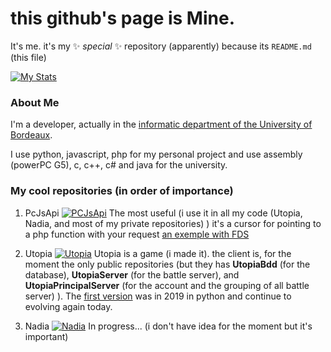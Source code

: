 # this github's page is Mine.

It's me. it's my ✨ _special_ ✨ repository (apparently) because its `README.md` (this file)

[![My Stats](https://github-readme-stats.vercel.app/api?username=MisterMine01&count_private=true&show_icons=true&theme=radical)](https://github.com/anuraghazra/github-readme-stats)


### About Me

I'm a developer, actually in the [informatic department of the University of Bordeaux](https://www.iut.u-bordeaux.fr/info/).

I use python, javascript, php for my personal project and use assembly (powerPC G5), c, c++,  c# and java for the university.

### My cool repositories (in order of importance)

1. PcJsApi
[![PCJsApi](https://github-readme-stats.vercel.app/api/pin/?username=MisterMine01&repo=PCJsApi&theme=radical)](https://github.com/MisterMine01/PCJsApi)
The most useful (i use it in all my code (Utopia, Nadia, and most of my private repositories) ) it's a cursor for pointing to a php function with your request [an exemple with FDS](https://github.com/MisterMine01/FDS)

2. Utopia
[![Utopia](https://github-readme-stats.vercel.app/api/pin/?username=MisterMine01&repo=UtopiaClient&theme=radical)](https://github.com/MisterMine01/UtopiaClient)
Utopia is a game (i made it). the client is, for the moment the only public repositories (but they has **UtopiaBdd** (for the database), **UtopiaServer** (for the battle server), and **UtopiaPrincipalServer** (for the account and the grouping of all battle server) ). The [first version](https://github.com/MisterMine01/PyUtopiaClient/tree/Beta-0.1) was in 2019 in python and continue to evolving again today.

3. Nadia
[![Nadia](https://github-readme-stats.vercel.app/api/pin/?username=MisterMine01&repo=ProjectNadia&theme=radical)](https://github.com/MisterMine01/ProjectNadia)
In progress... (i don't have idea for the moment but it's important)